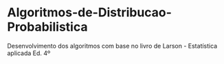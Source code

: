 # Algoritmos-de-Distribucao-Probabilistica
Desenvolvimento dos algoritmos com base no livro de Larson - Estatística aplicada Ed. 4º

